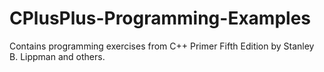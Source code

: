# CPlusPlus-Programming-Examples
Contains programming exercises from C++ Primer Fifth Edition by Stanley B. Lippman and others.

